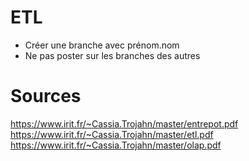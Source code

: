 # ETL
- Créer une branche avec prénom.nom
- Ne pas poster sur les branches des autres


# Sources
https://www.irit.fr/~Cassia.Trojahn/master/entrepot.pdf
https://www.irit.fr/~Cassia.Trojahn/master/etl.pdf
https://www.irit.fr/~Cassia.Trojahn/master/olap.pdf
